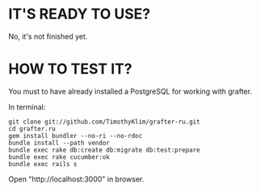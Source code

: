 # IT'S READY TO USE?
No, it's not finished yet.

# HOW TO TEST IT?
You must to have already installed a PostgreSQL for working with grafter.

In terminal:

    git clone git://github.com/TimothyKlim/grafter-ru.git
    cd grafter.ru
    gem install bundler --no-ri --no-rdoc
    bundle install --path vendor
    bundle exec rake db:create db:migrate db:test:prepare
    bundle exec rake cucumber:ok
    bundle exec rails s

Open "http://localhost:3000" in browser.
